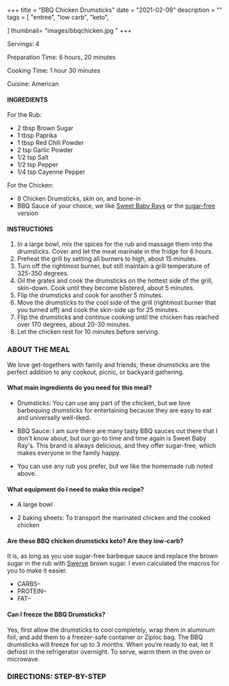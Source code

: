 +++
title = "BBQ Chicken Drumsticks"
date = "2021-02-09"
description = ""
tags = [
    "entree",
    "low carb",
    "keto",
    
]
thumbnail= "images/bbqchicken.jpg "
+++

Servings: 4 <!--more-->

Preparation Time: 6 hours, 20 minutes

Cooking Time: 1 hour 30 minutes

Cuisine: American

#### INGREDIENTS 

For the Rub: 

* 2 tbsp Brown Sugar
* 1 tbsp Paprika
* 1 tbsp Red Chili Powder
* 2 tsp Garlic Powder
* 1/2 tsp Salt
* 1/2 tsp Pepper
* 1/4 tsp Cayenne Pepper

For the Chicken: 

* 8 Chicken Drumsticks, skin on, and bone-in 
* BBQ Sauce of your choice, we like [Sweet Baby Rays](https://amzn.to/2NsxauJ) or the [sugar-free](https://amzn.to/2MYvhWR) version

#### INSTRUCTIONS

1. In a large bowl, mix the spices for the rub and massage them into the drumsticks. Cover and let the meat marinate in the fridge for 6 hours.
2. Preheat the grill by setting all burners to high, about 15 minutes.
3. Turn off the rightmost burner, but still maintain a grill temperature of 325-350 degrees.
4. Oil the grates and cook the drumsticks on the hottest side of the grill, skin-down. Cook until they become blistered, about 5 minutes.
5. Flip the drumsticks and cook for another 5 minutes.
6. Move the drumsticks to the cool side of the grill (rightmost burner that you turned off) and cook the skin-side up for 25 minutes.
7. Flip the drumsticks and continue cooking until the chicken has reached over 170 degrees, about 20-30 minutes. 
8. Let the chicken rest for 10 minutes before serving.

### ABOUT THE MEAL 

We love get-togethers with family and friends; these drumsticks are the perfect addition to any cookout, picnic, or backyard gathering. 

#### What main ingredients do you need for this meal?

* Drumsticks: You can use any part of the chicken, but we love barbequing drumsticks for entertaining because they are easy to eat and universally well-liked. 

* BBQ Sauce: I am sure there are many tasty BBQ sauces out there that I don't know about, but our go-to time and time again is Sweet Baby Ray's. This brand is always delicious, and they offer sugar-free, which makes everyone in the family happy. 

* You can use any rub you prefer, but we like the homemade rub noted above. 

#### What equipment do I need to make this recipe?

* A large bowl 

* 2 baking sheets: To transport the marinated chicken and the cooked chicken 

#### Are these BBQ chicken drumsticks keto? Are they low-carb?

It is, as long as you use sugar-free barbeque sauce and replace the brown sugar in the rub with [Swerve](https://amzn.to/39rvQQS) brown sugar. I even calculated the macros for you to make it easier.

* CARBS– 
* PROTEIN– 
* FAT–

#### Can I freeze the BBQ Drumsticks?

Yes, first allow the drumsticks to cool completely, wrap them in aluminum foil, and add them to a freezer-safe container or Ziploc bag. The BBQ drumsticks will freeze for up to 3 months. When you’re ready to eat, let it defrost in the refrigerator overnight. To serve, warm them in the oven or microwave. 

### DIRECTIONS: STEP-BY-STEP 
